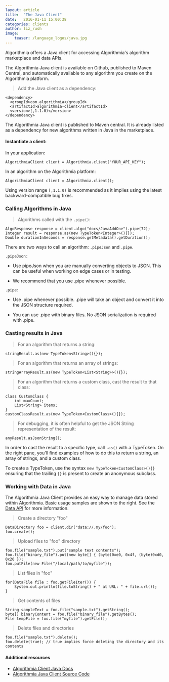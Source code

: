 ```yaml
---
layout: article
title:  "The Java Client"
date:   2016-01-11 15:00:38
categories: clients
author: liz_rush
image:
    teaser: /language_logos/java.jpg
---
```


Algorithmia offers a Java client for accessing Algorithmia's algorithm marketplace and data APIs.

The Algorithmia Java client is available on Github, published to Maven Central, and automatically available to any algorithm you create on the Algorithmia platform.

> Add the Java client as a dependency:

```
<dependency>
  <groupId>com.algorithmia</groupId>
  <artifactId>algorithmia-client</artifactId>
  <version>[,1.1.0)</version>
</dependency>
```

The Algorithmia Java client is published to Maven central. It is already listed as a dependency for new algorithms written in Java in the marketplace.


#### Instantiate a client:

In your application:

`AlgorithmiaClient client = Algorithmia.client("YOUR_API_KEY");`

In an algorithm on the Algorithmia platform:

`AlgorithmiaClient client = Algorithmia.client();`


<aside class="notice">
  Using version range <code>[,1.1.0)</code> is recommended as it implies using the latest backward-compatible bug fixes.
</aside>

### Calling Algorithms in Java

> Algorithms called with the `.pipe()`:

```
AlgoResponse response = client.algo("docs/JavaAddOne").pipe(72);
Integer result = response.as(new TypeToken<Integer>(){});
Double durationInSeconds = response.getMetadata().getDuration();
```

There are two ways to call an algorithm: `.pipeJson` and `.pipe`.

`.pipeJson:`

* Use pipeJson when you are manually converting objects to JSON. This can be useful when working on edge cases or in testing.

* We recommend that you use .pipe whenever possible.

`.pipe:`

* Use .pipe whenever possible. .pipe will take an object and convert it into the JSON structure required.

* You can use .pipe with binary files. No JSON serialization is required with .pipe.


### Casting results in Java


> For an algorithm that returns a string:

```
stringResult.as(new TypeToken<String>(){});
```

> For an algorithm that returns an array of strings:

```
stringArrayResult.as(new TypeToken<List<String>>(){});
```

> For an algorithm that returns a custom class, cast the result to that class:

```
class CustomClass {
    int maxCount;
    List<String> items;
}
customClassResult.as(new TypeToken<CustomClass>(){});
```

> For debugging, it is often helpful to get the JSON String representation of the result:

```
anyResult.asJsonString();
```

In order to cast the result to a specific type, call `.as()` with a TypeToken.
On the right pane, you'll find examples of how to do this to return a string, an array of strings, and a custom class.

<aside class="notice">
  To create a TypeToken, use the syntax <code>new TypeToken&lt;CustomClass&gt;(){}</code> ensuring that the trailing <code>{}</code> is present to create an anonymous subclass.
</aside>


### Working with Data in Java

The Algorithmia Java Client provides an easy way to manage data stored within Algorithmia. Basic usage samples are shown to the right. See the [Data API](#the-data-api) for more information.

> Create a directory "foo"

```
DataDirectory foo = client.dir("data://.my/foo");
foo.create();
```

> Upload files to "foo" directory

```
foo.file("sample.txt").put("sample text contents");
foo.file("binary_file").put(new byte[] { (byte)0xe0, 0x4f, (byte)0xd0, 0x20 });
foo.putFile(new File("/local/path/to/myfile"));
```

> List files in "foo"

```
for(DataFile file : foo.getFileIter()) {
    System.out.println(file.toString() + " at URL: " + file.url());
}
```

> Get contents of files

```
String sampleText = foo.file("sample.txt").getString();
byte[] binaryContent = foo.file("binary_file").getBytes();
File tempFile = foo.file("myfile").getFile();
```

> Delete files and directories

```
foo.file("sample.txt").delete();
foo.delete(true); // true implies force deleting the directory and its contents
```

#### Additional resources

* <a href="http://www.javadoc.io/doc/com.algorithmia/algorithmia-client/1.0.3">Algorithmia Client Java Docs <i class="fa fa-external-link"></i></a>
* <a href="https://github.com/algorithmiaio/algorithmia-java">Algorithmia Java Client Source Code<i class="fa fa-external-link"></i></a>